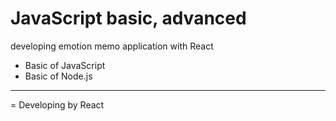 # JavaScript basic, advanced
developing emotion memo application with React

+ Basic of JavaScript
+ Basic of Node.js
----------------------
= Developing by React 
